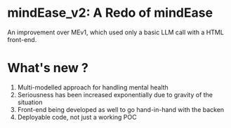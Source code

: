 # mindEase_v2: A Redo of mindEase

An improvement over MEv1, which used only a basic LLM call with a HTML front-end. 

# What's new ?

1. Multi-modelled approach for handling mental health
2. Seriousness has been increased exponentially due to gravity of the situation
3. Front-end being developed as well to go hand-in-hand with the backen
4. Deployable code, not just a working POC
   
